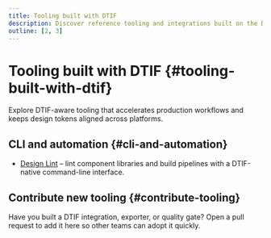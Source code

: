 ```yaml
---
title: Tooling built with DTIF
description: Discover reference tooling and integrations built on the Design Token Interchange Format.
outline: [2, 3]
---
```


# Tooling built with DTIF {#tooling-built-with-dtif}

Explore DTIF-aware tooling that accelerates production workflows and keeps design tokens
aligned across platforms.

## CLI and automation {#cli-and-automation}

- [Design Lint](./design-lint.md#design-lint) – lint component libraries and build
  pipelines with a DTIF-native command-line interface.

## Contribute new tooling {#contribute-tooling}

Have you built a DTIF integration, exporter, or quality gate? Open a pull request to add
it here so other teams can adopt it quickly.
